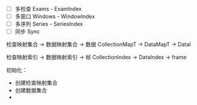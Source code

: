 - [ ] 多检查 Exams - ExamIndex
- [ ] 多窗口 Windows - WindowIndex
- [ ] 多序列 Series - SeriesIndex
- [ ] 同步 Sync

检查映射集合 -> 数据映射集合 -> 数据
CollectionMapT -> DataMapT -> DataI

检查映射索引 -> 数据映射索引 -> 帧
CollectionIndex -> DataIndex -> frame

初始化：

- 创建检查映射集合
- 创建数据集合
-
